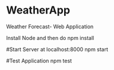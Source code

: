 # WeatherApp
Weather Forecast- Web Application

Install Node and then do npm install 

#Start Server at localhost:8000
npm start

#Test Application
npm test

